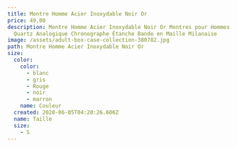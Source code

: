```yaml
---
title: Montre Homme Acier Inoxydable Noir Or
price: 49,00
description: Montre Homme Acier Inoxydable Noir Or Montres pour Hommes élégant
  Quartz Analogique Chronographe Étanche Bande en Maille Milanaise
image: /assets/adult-box-case-collection-380782.jpg
path: Montre Homme Acier Inoxydable Noir Or
size:
  color:
    color:
      - blanc
      - gris
      - Rouge
      - noir
      - marron
    name: Couleur
  created: 2020-06-05T04:20:26.606Z
  name: Taille
  size:
    - S
---
```

